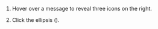 1. Hover over a message to reveal three icons on the right.

1. Click the ellipsis (<i class="zulip-icon zulip-icon-ellipsis-v-solid"></i>).
